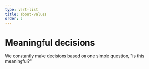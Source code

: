 ```yaml
---
type: vert-list
title: about-values
order: 3
---
```


# Meaningful decisions

We constantly make decisions based on one simple question, "is this meaningful?"